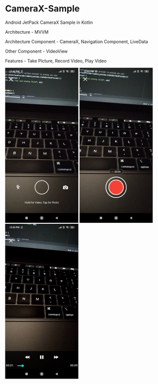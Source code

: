 # CameraX-Sample
Android JetPack CameraX Sample in Kotlin

Architecture - MVVM

Architecture Component - CameraX, Navigation Component, LiveData

Other Component - VideoView

Features - Take Picture, Record Video, Play Video

<img src="https://github.com/rockingbapidas/camerax-sample/raw/master/screenshots/Screenshot_2020-06-16-12-44-50-134_com.bapidas.camerax.jpg" height="500"> <img src="https://github.com/rockingbapidas/camerax-sample/raw/master/screenshots/Screenshot_2020-06-16-12-45-05-733_com.bapidas.camerax.jpg" height="500"> <img src="https://github.com/rockingbapidas/camerax-sample/raw/master/screenshots/Screenshot_2020-06-16-12-45-27-032_com.bapidas.camerax.jpg" height="500">
